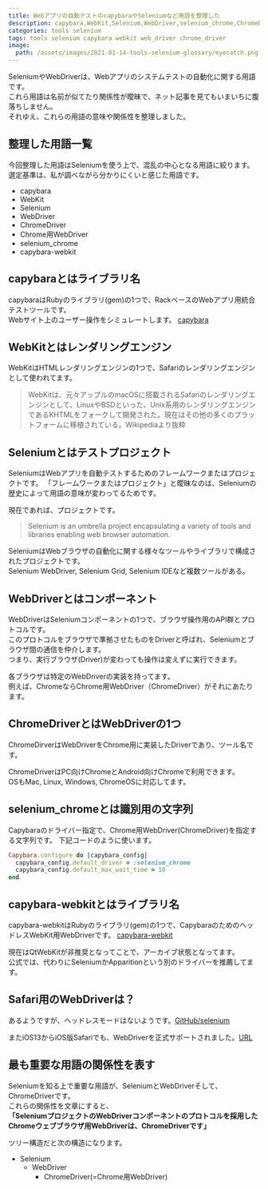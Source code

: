 ```yaml
---
title: Webアプリの自動テストのcapybaraやSeleniumなど用語を整理した
description: capybara,WebKit,Selenium,WebDriver,selenium_chrome,ChromeDriver,capybara-webkitなど似たような用語が多く、しかも関係性が分からないので一つずつ整理しました。
categories: tools selenium
tags: tools selenium capybara webkit web_driver chrome_driver
image:
  path: /assets/images/2021-01-14-tools-selenium-glossary/eyecatch.png
---
```

SeleniumやWebDriverは、Webアプリのシステムテストの自動化に関する用語です。  
これら用語は名前が似てたり関係性が曖昧で、ネット記事を見てもいまいちに腹落ちしません。  
それゆえ、これらの用語の意味や関係性を整理しました。

## 整理した用語一覧
今回整理した用語はSeleniumを使う上で、混乱の中心となる用語に絞ります。  
選定基準は、私が調べながら分かりにくいと感じた用語です。

- capybara
- WebKit
- Selenium
- WebDriver
- ChromeDriver
- Chrome用WebDriver
- selenium_chrome
- capybara-webkit

## capybaraとはライブラリ名
capybaraはRubyのライブラリ(gem)の1つで、RackベースのWebアプリ用統合テストツールです。  
Webサイト上のユーザー操作をシミュレートします。
[capybara](https://rubygems.org/gems/capybara)

## WebKitとはレンダリングエンジン
WebKitはHTMLレンダリングエンジンの1つで、Safariのレンダリングエンジンとして使われてます。

> WebKitは、元々アップルのmacOSに搭載されるSafariのレンダリングエンジンとして、LinuxやBSDといった、Unix系用のレンダリングエンジンであるKHTMLをフォークして開発された。現在はその他の多くのプラットフォームに移植されている。Wikipediaより抜粋

## Seleniumとはテストプロジェクト
SeleniumはWebアプリを自動テストするためのフレームワークまたはプロジェクトです。
「フレームワークまたはプロジェクト」と曖昧なのは、Seleniumの歴史によって用語の意味が変わってるためです。

現在であれば、プロジェクトです。
> Selenium is an umbrella project encapsulating a variety of tools and libraries enabling web browser automation.

SeleniumはWebブラウザの自動化に関する様々なツールやライブラリで構成されたプロジェクトです。  
Selenium WebDriver, Selenium Grid, Selenium IDEなど複数ツールがある。

## WebDriverとはコンポーネント
WebDriverはSeleniumコンポーネントの1つで、ブラウザ操作用のAPI群とプロトコルです。  
このプロトコルをブラウザで準拠させたものをDriverと呼ばれ、Seleniumとブラウザ間の通信を仲介します。  
つまり、実行ブラウザ(Driver)が変わっても操作は変えずに実行できます。

各ブラウザは特定のWebDriverの実装を持ってます。  
例えば、ChromeならChrome用WebDriver（ChromeDriver）がそれにあたります。

## ChromeDriverとはWebDriverの1つ
ChromeDirverはWebDriverをChrome用に実装したDriverであり、ツール名です。

ChromeDriverはPC向けChromeとAndroid向けChromeで利用できます。  
OSもMac, Linux, Windows, ChromeOSに対応してます。

## selenium_chromeとは識別用の文字列
Capybaraのドライバー指定で、Chrome用WebDriver(ChromeDriver)を指定する文字列です。
下記コードのように使います。

```ruby
Capybara.configure do |capybara_config|
  capybara_config.default_driver = :selenium_chrome
  capybara_config.default_max_wait_time = 10
end
```

## capybara-webkitとはライブラリ名
capybara-webkitはRubyのライブラリ(gem)の1つで、CapybaraのためのヘッドレスWebKit用WebDriverです。
[capybara-webkit](https://github.com/thoughtbot/capybara-webkit)

現在はQtWebKitが非推奨となってことで、アーカイブ状態となってます。  
公式では、代わりにSeleniumかApparitionという別のドライバーを推薦してます。

## Safari用のWebDriverは？
あるようですが、ヘッドレスモードはないようです。[GitHub/selenium](https://github.com/SeleniumHQ/selenium/issues/5985)

またiOS13からiOS版Safariでも、WebDriverを正式サポートされました。[URL](https://www.publickey1.jp/blog/19/ios_13safariwebdriverseleniumui.html)

## 最も重要な用語の関係性を表す
Seleniumを知る上で重要な用語が、SeleniumとWebDriverそして、ChromeDriverです。  
これらの関係性を文章にすると、  
**「SeleniumプロジェクトのWebDriverコンポーネントのプロトコルを採用したChromeウェブブラウザ用WebDriverは、ChromeDriverです」**

ツリー構造だと次の構造になります。
- Selenium
  - WebDriver
    - ChromeDriver(=Chrome用WebDriver)

